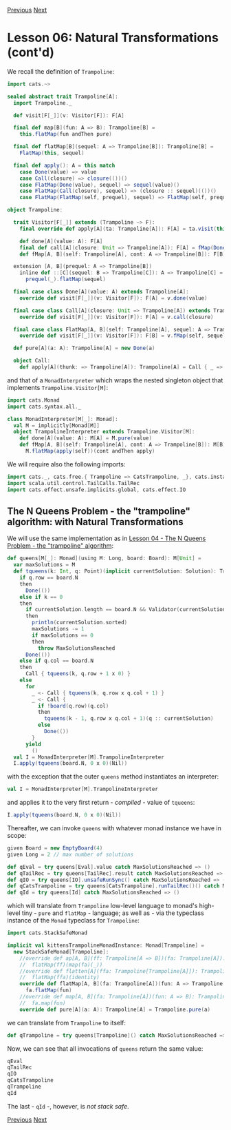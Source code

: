 [Previous](https://github.com/sjbiaga/kittens/blob/main/nat-3-trampoline/README.md) [Next](https://github.com/sjbiaga/kittens/blob/main/expr-simplify/README.md)

Lesson 06: Natural Transformations (cont'd)
===========================================

We recall the definition of `Trampoline`:

```Scala
import cats.~>

sealed abstract trait Trampoline[A]:
  import Trampoline._

  def visit[F[_]](v: Visitor[F]): F[A]

  final def map[B](fun: A => B): Trampoline[B] =
    this.flatMap(fun andThen pure)

  final def flatMap[B](sequel: A => Trampoline[B]): Trampoline[B] =
    FlatMap(this, sequel)

  final def apply(): A = this match
    case Done(value) => value
    case Call(closure) => closure(())()
    case FlatMap(Done(value), sequel) => sequel(value)()
    case FlatMap(Call(closure), sequel) => (closure :: sequel)(())()
    case FlatMap(FlatMap(self, prequel), sequel) => FlatMap(self, prequel :: sequel)()

object Trampoline:

  trait Visitor[F[_]] extends (Trampoline ~> F):
    final override def apply[A](ta: Trampoline[A]): F[A] = ta.visit(this)

    def done[A](value: A): F[A]
    final def call[A](closure: Unit => Trampoline[A]): F[A] = fMap(Done(()), closure)
    def fMap[A, B](self: Trampoline[A], cont: A => Trampoline[B]): F[B]

  extension [A, B](prequel: A => Trampoline[B])
    inline def ::[C](sequel: B => Trampoline[C]): A => Trampoline[C] =
      prequel(_).flatMap(sequel)

  final case class Done[A](value: A) extends Trampoline[A]:
    override def visit[F[_]](v: Visitor[F]): F[A] = v.done(value)

  final case class Call[A](closure: Unit => Trampoline[A]) extends Trampoline[A]:
    override def visit[F[_]](v: Visitor[F]): F[A] = v.call(closure)

  final case class FlatMap[A, B](self: Trampoline[A], sequel: A => Trampoline[B]) extends Trampoline[B]:
    override def visit[F[_]](v: Visitor[F]): F[B] = v.fMap(self, sequel)

  def pure[A](a: A): Trampoline[A] = new Done(a)

  object Call:
    def apply[A](thunk: => Trampoline[A]): Trampoline[A] = Call { _ => thunk }
```

and that of a `MonadInterpreter` which wraps the nested singleton object that implements `Trampoline.Visitor[M]`:

```Scala
import cats.Monad
import cats.syntax.all._

class MonadInterpreter[M[_]: Monad]:
  val M = implicitly[Monad[M]]
  object TrampolineInterpreter extends Trampoline.Visitor[M]:
    def done[A](value: A): M[A] = M.pure(value)
    def fMap[A, B](self: Trampoline[A], cont: A => Trampoline[B]): M[B] =
      M.flatMap(apply(self))(cont andThen apply)
```

We will require also the following imports:

```Scala
import cats._, cats.free.{ Trampoline => CatsTrampoline, _}, cats.instances.tailRec._
import scala.util.control.TailCalls.TailRec
import cats.effect.unsafe.implicits.global, cats.effect.IO
```

The N Queens Problem - the "trampoline" algorithm: with Natural Transformations
-------------------------------------------------------------------------------

We will use the same implementation as in [Lesson 04 - The N Queens Problem - the "trampoline" algorithm](https://github.com/sjbiaga/kittens/blob/main/queens-3-trampoline/README.md):

```Scala
def queens[M[_]: Monad](using M: Long, board: Board): M[Unit] =
  var maxSolutions = M
  def tqueens(k: Int, q: Point)(implicit currentSolution: Solution): Trampoline[Unit] =
    if q.row == board.N
    then
      Done(())
    else if k == 0
    then
      if currentSolution.length == board.N && Validator(currentSolution)
      then
        println(currentSolution.sorted)
        maxSolutions -= 1
        if maxSolutions == 0
        then
          throw MaxSolutionsReached
      Done(())
    else if q.col == board.N
    then
      Call { tqueens(k, q.row + 1 x 0) }
    else
      for
        _ <- Call { tqueens(k, q.row x q.col + 1) }
        _ <- Call {
          if !board(q.row)(q.col)
          then
            tqueens(k - 1, q.row x q.col + 1)(q :: currentSolution)
          else
            Done(())
        }
      yield
        ()
  val I = MonadInterpreter[M].TrampolineInterpreter
  I.apply(tqueens(board.N, 0 x 0)(Nil))
```

with the exception that the outer `queens` method instantiates an interpreter:

```Scala
val I = MonadInterpreter[M].TrampolineInterpreter
```

and applies it to the very first return - _compiled_ - value of `tqueens`:

```Scala
I.apply(tqueens(board.N, 0 x 0)(Nil))
```

Thereafter, we can invoke `queens` with whatever monad instance we have in scope:

```Scala
given Board = new EmptyBoard(4)
given Long = 2 // max number of solutions

def qEval = try queens[Eval].value catch MaxSolutionsReached => ()
def qTailRec = try queens[TailRec].result catch MaxSolutionsReached => ()
def qIO = try queens[IO].unsafeRunSync() catch MaxSolutionsReached => ()
def qCatsTrampoline = try queens[CatsTrampoline].runTailRec()() catch MaxSolutionsReached => ()
def qId = try queens[Id] catch MaxSolutionsReached => ()
```

which will translate from `Trampoline` low-level language to monad's high-level tiny - `pure` and `flatMap` - language; as
well as - via the typeclass instance of the `Monad` typeclass for `Trampoline`:

```Scala
import cats.StackSafeMonad

implicit val kittensTrampolineMonadInstance: Monad[Trampoline] =
  new StackSafeMonad[Trampoline]:
    //override def ap[A, B](ff: Trampoline[A => B])(fa: Trampoline[A]): Trampoline[B] =
    //  flatMap(ff)(map(fa)(_))
    //override def flatten[A](ffa: Trampoline[Trampoline[A]]): Trampoline[A] =
    //  flatMap(ffa)(identity)
    override def flatMap[A, B](fa: Trampoline[A])(fun: A => Trampoline[B]): Trampoline[B] =
      fa.flatMap(fun)
    //override def map[A, B](fa: Trampoline[A])(fun: A => B): Trampoline[B] =
    //  fa.map(fun)
    override def pure[A](a: A): Trampoline[A] = Trampoline.pure(a)
```

we can translate from `Trampoline` to itself:

```Scala
def qTrampoline = try queens[Trampoline]() catch MaxSolutionsReached => ()
```

Now, we can see that all invocations of `queens` return the same value:

```Scala
qEval
qTailRec
qIO
qCatsTrampoline
qTrampoline
qId
```

The last - `qId` -, however, is _not stack safe_.

[Previous](https://github.com/sjbiaga/kittens/blob/main/nat-3-trampoline/README.md) [Next](https://github.com/sjbiaga/kittens/blob/main/expr-simplify/README.md)
